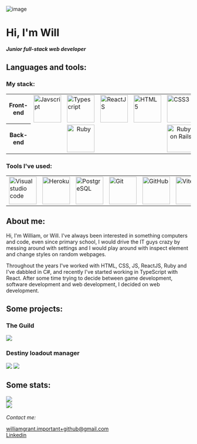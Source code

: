 ![image](https://github.com/user-attachments/assets/837aee0e-4fc9-4b57-aa4d-677da456ab58)
<h1>Hi, I'm Will</h1>
<em><strong>Junior full-stack web developer</strong></em>

<h2>Languages and tools:</h2>
<h3>My stack:</h3>

<table>
  <tr>
    <th>Front-end</th>
    <td>
      <img alt="Javscript" title="Javascript" src="https://upload.wikimedia.org/wikipedia/commons/6/6a/JavaScript-logo.png" height="75px" width="75px">
    </td>
    <td>
      <img alt="Typescript" title="Typescript" src="https://static-00.iconduck.com/assets.00/typescript-icon-icon-2048x2048-2rhh1z66.png" width="75px" height="75px">
    </td>
    <td>
      <img alt="ReactJS" title="React" src="https://upload.wikimedia.org/wikipedia/commons/thumb/a/a7/React-icon.svg/2300px-React-icon.svg.png" height="75px">
    </td>
    <td>
      <img alt="HTML5" title="HTML" src="https://upload.wikimedia.org/wikipedia/commons/thumb/6/61/HTML5_logo_and_wordmark.svg/1024px-HTML5_logo_and_wordmark.svg.png" height="75px" width="75px">
    </td>
    <td>
      <img alt="CSS3" title="CSS" src="https://upload.wikimedia.org/wikipedia/commons/thumb/d/d5/CSS3_logo_and_wordmark.svg/1452px-CSS3_logo_and_wordmark.svg.png" height="75px">
    </td>
    <td>
      <img alt="Styled components" title="Styled components" src="https://avatars.githubusercontent.com/u/20658825?s=200&v=4" width="75px" height="75px">
    </td>
  </tr>
  <tr>
    <th>Back-end</th>
    <td colspan="3" style="text-align: center;">
      <img alt="Ruby" title="Ruby" src="https://upload.wikimedia.org/wikipedia/commons/thumb/7/73/Ruby_logo.svg/2048px-Ruby_logo.svg.png" height="75px" width="75px">
    </td>
    <td colspan="3" style="text-align: center;">
      <img alt="Ruby on Rails" title="Ruby on Rails" src="https://upload.wikimedia.org/wikipedia/commons/thumb/6/62/Ruby_On_Rails_Logo.svg/2560px-Ruby_On_Rails_Logo.svg.png" height="75px">
    </td>
  </tr>
</table>

<h3>Tools I've used:</h3>
<table>
  <tr>
    <td>
      <img alt="Visual studio code" title="VS Code" src="https://code.visualstudio.com/assets/images/code-stable.png" height="75px" width="75px">
    </td>
    <td>
      <img alt="Heroku" title="Heroku" src="https://cdn.iconscout.com/icon/free/png-256/free-heroku-225989.png?f=webp" height="75px" width="75px">
    </td>
    <td>
      <img alt="PostgreSQL" title="PostgreSQL" src="https://upload.wikimedia.org/wikipedia/commons/thumb/2/29/Postgresql_elephant.svg/993px-Postgresql_elephant.svg.png" height="75px" width="75px">
    </td>
    <td>
      <img alt="Git" title="Git" src="https://upload.wikimedia.org/wikipedia/commons/thumb/3/3f/Git_icon.svg/2048px-Git_icon.svg.png" height="75px" width="75px">
    </td>
    <td>
      <img alt="GitHub" title="GitHub" src="https://cdn-icons-png.flaticon.com/512/25/25231.png" height="75px" width="75px">
    </td>
    <td>
      <img alt="Vite" title="Vite" src="https://upload.wikimedia.org/wikipedia/commons/f/f1/Vitejs-logo.svg" height="75px" width="75px">
    </td>
  </tr>
</table>

<h2>About me:</h2>
<p>
  Hi, I'm William, or Will. I've always been interested in something computers and code, even since primary school, I would drive the IT guys crazy by messing around with settings and I would play around with inspect element and change styles on random webpages.
</p>
<p>
  Throughout the years I've worked with HTML, CSS, JS, ReactJS, Ruby and I've dabbled in C#, and recently I've started working in TypeScript with React. After some time trying to decide between game development, software development and web development, I decided on web development.
</p>

<h2>Some projects:</h2>
<h3>The Guild</h3>
<img src="https://github-readme-stats.vercel.app/api/pin/?username=williamgrant04&repo=the-guild">

<h3>Destiny loadout manager</h3>
<img src="https://github-readme-stats.vercel.app/api/pin/?username=williamgrant04&repo=destinyloadoutmanager">
<img src="https://github-readme-stats.vercel.app/api/pin/?username=williamgrant04&repo=destinyLoadoutManager-api">


<h2>Some stats:</h2>
<img src="https://github-readme-stats.vercel.app/api?username=williamgrant04">
<br>
<img src="https://github-readme-stats.vercel.app/api/top-langs/?username=williamgrant04&hide=dockerfile,shell&exclude_repo=rent-a-peer,rails-watch-list,rails-yelp-mvp,rails-task-manager,rails-wikinimous,rails-longest-word-game,rails-stupid-coaching,rails-simple-airbnb&layout=donut">
<br>
<br>
<em>Contact me:</em>

williamgrant.important+github@gmail.com
<br>
<a href="https://www.linkedin.com/in/william-g-422b1529b/">Linkedin</a>
